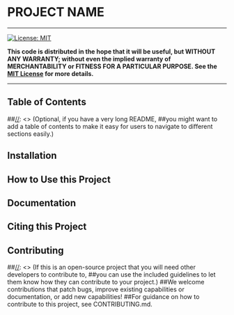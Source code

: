 # PROJECT NAME
[/Yeast mating in wasp intestines/]: <> (Give a project description: What your application does,
Why you used the technologies you used,
Some of the challenges you faced and features you hope to implement in the future.)
***
[![License: MIT](https://img.shields.io/badge/License-MIT-yellow.svg)](https://opensource.org/licenses/MIT)


**This code is distributed in the hope that it will be useful, but WITHOUT ANY WARRANTY; without even the implied warranty of MERCHANTABILITY or FITNESS FOR A PARTICULAR PURPOSE. See the [MIT License](http://choosealicense.com/licenses/mit/) for more details.**
***

## Table of Contents
##[//]: <> (Optional, if you have a very long README, 
##you might want to add a table of contents to make it easy for users to navigate to different sections easily.)

## Installation
[/Installation instructions for COMETS and COMETSpy can be found at https://www.runcomets.org /]: <> (Provide step-by-step instructions on how to install your project. 
Even if it isn't a software package, give instructions on how to run locally. 
You should include the steps required to install your project and also the required dependencies if any.
Provide a step-by-step description of how to get the development environment set and running.)

## How to Use this Project
[/This is a project related to the publication:
Wasp intestine cues drive yeast toward outbreeding strategies
short title: yeast mating in wasp intestines
Authors:
Silvia Abbà, Liam D. Adair, Francesca Barbero, Luca P. Casacci, Iljia Dukovski, Francisca Font, Tom Hawtrey, Elizabeth J. New, Jukkrit Nootem, Pramsak Patawanich, Lukas Patten, Marco Polin, Daniel Segrè, Nian Kee Tan, Irene Stefanini
 /]: <> (Provide instructions and examples so users/contributors can use the project.
Explain what the code does and how to run it.
Include screenshots/examples. This may be superseded by an external documentation site.)

## Documentation
[//]: <> (If you have made the documentation available on a website provide a link, i.e. with:
Additional documentation is online at insert-address-here)

## Citing this Project
[//]: <> (Credit the developers of this code and point to any papers that users should cite.)

## Contributing
##[//]: <> (If this is an open-source project that you will need other developers to contribute to,
##you can use the included guidelines to let them know how they can contribute to your project.)
##We welcome contributions that patch bugs, improve existing capabilities or documentation, or add new capabilities!
##For guidance on how to contribute to this project, see CONTRIBUTING.md.
